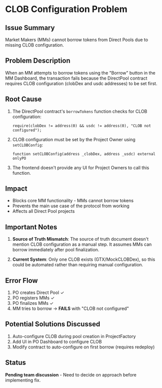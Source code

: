 # CLOB Configuration Problem

## Issue Summary
Market Makers (MMs) cannot borrow tokens from Direct Pools due to missing CLOB configuration.

## Problem Description
When an MM attempts to borrow tokens using the "Borrow" button in the MM Dashboard, the transaction fails because the DirectPool contract requires CLOB configuration (clobDex and usdc addresses) to be set first.

## Root Cause
1. The DirectPool contract's `borrowTokens` function checks for CLOB configuration:
   ```solidity
   require(clobDex != address(0) && usdc != address(0), "CLOB not configured");
   ```

2. CLOB configuration must be set by the Project Owner using `setCLOBConfig`:
   ```solidity
   function setCLOBConfig(address _clobDex, address _usdc) external onlyPO
   ```

3. The frontend doesn't provide any UI for Project Owners to call this function.

## Impact
- Blocks core MM functionality - MMs cannot borrow tokens
- Prevents the main use case of the protocol from working
- Affects all Direct Pool projects

## Important Notes
1. **Source of Truth Mismatch**: The source of truth document doesn't mention CLOB configuration as a manual step. It assumes MMs can borrow immediately after pool finalization.

2. **Current System**: Only one CLOB exists (GTX/MockCLOBDex), so this could be automated rather than requiring manual configuration.

## Error Flow
1. PO creates Direct Pool ✓
2. PO registers MMs ✓
3. PO finalizes MMs ✓
4. MM tries to borrow → **FAILS** with "CLOB not configured"

## Potential Solutions Discussed
1. Auto-configure CLOB during pool creation in ProjectFactory
2. Add UI in PO Dashboard to configure CLOB
3. Modify contract to auto-configure on first borrow (requires redeploy)

## Status
**Pending team discussion** - Need to decide on approach before implementing fix.